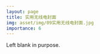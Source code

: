 ```yaml
---
layout: page
title: 实用无线电封面
img: asset/img/09实用无线电封面.jpg
importance: 6
---
```


Left blank in purpose.
